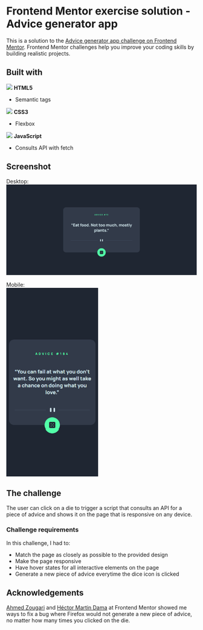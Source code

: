 # Frontend Mentor exercise solution - Advice generator app

This is a solution to the [Advice generator app challenge on Frontend Mentor](https://www.frontendmentor.io/challenges/advice-generator-app-QdUG-13db). Frontend Mentor challenges help you improve your coding skills by building realistic projects.

## Built with

<img src="https://cdn.jsdelivr.net/gh/devicons/devicon/icons/html5/html5-original.svg" width="30" /> **HTML5**
  - Semantic tags

<img src="https://cdn.jsdelivr.net/gh/devicons/devicon/icons/css3/css3-original.svg" width="30" /> **CSS3**
  - Flexbox

<img src="https://cdn.jsdelivr.net/gh/devicons/devicon/icons/javascript/javascript-original.svg" width="30" /> **JavaScript**
  - Consults API with fetch

## Screenshot

Desktop:<br>
<img src="./desktop-screenshot.png" alt="Desktop screenshot">

Mobile:<br>
<img src="./mobile-screenshot.png" height="500" alt="Mobile screenshot">
  
## The challenge

The user can click on a die to trigger a script that consults an API for a piece of advice and shows it on the page that is responsive on any device.

### Challenge requirements

In this challenge, I had to:

- Match the page as closely as possible to the provided design
- Make the page responsive
- Have hover states for all interactive elements on the page
- Generate a new piece of advice everytime the dice icon is clicked

## Acknowledgements

[Ahmed Zougari](https://www.frontendmentor.io/profile/zougari47) and [Héctor Martin Dama](https://www.frontendmentor.io/profile/HectorMartinDama) at Frontend Mentor showed me ways to fix a bug where Firefox would not generate a new piece of advice, no matter how many times you clicked on the die.
